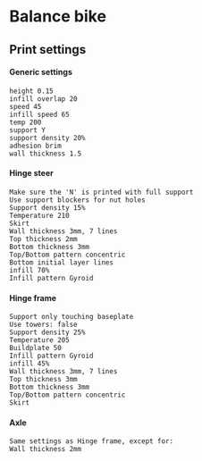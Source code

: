 # Balance bike

## Print settings

#### Generic settings
    height 0.15
    infill overlap 20
    speed 45
    infill speed 65
    temp 200
    support Y
    support density 20%
    adhesion brim
    wall thickness 1.5


#### Hinge steer
    Make sure the 'N' is printed with full support
    Use support blockers for nut holes
    Support density 15%
    Temperature 210
    Skirt
    Wall thickness 3mm, 7 lines
    Top thickness 2mm
    Bottom thickness 3mm
    Top/Bottom pattern concentric
    Bottom initial layer lines
    infill 70%
    Infill pattern Gyroid


#### Hinge frame
    Support only touching baseplate
    Use towers: false
    Support density 25%
    Temperature 205
    Buildplate 50
    Infill pattern Gyroid
    infill 45%
    Wall thickness 3mm, 7 lines
    Top thickness 3mm
    Bottom thickness 3mm
    Top/Bottom pattern concentric
    Skirt

#### Axle
    Same settings as Hinge frame, except for:
    Wall thickness 2mm
